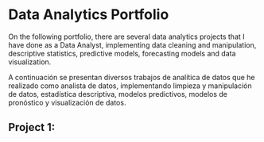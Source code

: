 # Data Analytics Portfolio 

On the following portfolio, there are several data analytics projects that I have done as a Data Analyst, implementing data cleaning and manipulation, descriptive statistics, predictive models, forecasting models and data visualization.

A continuación se presentan diversos trabajos de analítica de datos que he realizado como analista de datos, implementando limpieza y manipulación de datos, estadística descriptiva, modelos predictivos, modelos de pronóstico y visualización de datos.

## Project 1: 

